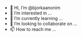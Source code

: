 - 👋 Hi, I’m @bjorkaanonim
- 👀 I’m interested in ...
- 🌱 I’m currently learning ...
- 💞️ I’m looking to collaborate on ...
- 📫 How to reach me ...

<!---
bjorkaanonim/bjorkaanonim is a ✨ special ✨ repository because its `README.md` (this file) appears on your GitHub profile.
You can click the Preview link to take a look at your changes.
--->
